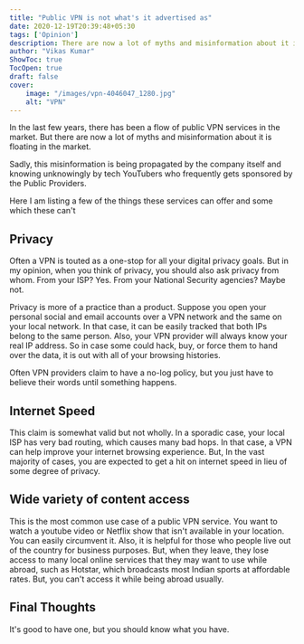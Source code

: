 ```yaml
---
title: "Public VPN is not what's it advertised as"
date: 2020-12-19T20:39:48+05:30
tags: ['Opinion']
description: There are now a lot of myths and misinformation about it is floating in the market.
author: "Vikas Kumar"
ShowToc: true
TocOpen: true
draft: false
cover:
    image: "/images/vpn-4046047_1280.jpg"
    alt: "VPN"
---
```


In the last few years, there has been a flow of public VPN services in the market. But there are now a lot of myths and misinformation about it is floating in the market. 

Sadly, this misinformation is being propagated by the company itself and knowing unknowingly by tech YouTubers who frequently gets sponsored by the Public Providers. 

Here I am listing a few of the things these services can offer and some which these can't

## Privacy
Often a VPN is touted as a one-stop for all your digital privacy goals. But in my opinion, when you think of privacy, you should also ask privacy from whom. From your ISP? Yes. From your National Security agencies? Maybe not.

Privacy is more of a practice than a product. Suppose you open your personal social and email accounts over a VPN network and the same on your local network. In that case, it can be easily tracked that both IPs belong to the same person. Also, your VPN provider will always know your real IP address. So in case some could hack, buy, or force them to hand over the data, it is out with all of your browsing histories.

Often VPN providers claim to have a no-log policy, but you just have to believe their words until something happens.

## Internet Speed
This claim is somewhat valid but not wholly. In a sporadic case, your local ISP has very bad routing, which causes many bad hops. In that case, a VPN can help improve your internet browsing experience. But, In the vast majority of cases, you are expected to get a hit on internet speed in lieu of some degree of privacy.

## Wide variety of content access
This is the most common use case of a public VPN service. You want to watch a youtube video or Netflix show that isn't available in your location. You can easily circumvent it. Also, it is helpful for those who people live out of the country for business purposes. But, when they leave, they lose access to many local online services that they may want to use while abroad, such as Hotstar, which broadcasts most Indian sports at affordable rates. But, you can't access it while being abroad usually.

## Final Thoughts
It's good to have one, but you should know what you have.